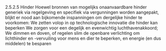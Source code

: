 2.5.2.5 Hinder Hoewel bronnen van mogelijks onaanvaardbare hinder generiek via regelgeving en specifiek via vergunningen worden aangepakt, blijkt er nood aan bijkomende inspanningen om dergelijke hinder te voorkomen: We zetten volop in op technologische innovatie die hinder kan beperken We zorgen voor een degelijk en evenwichtig luchthavenakkoord; We dimmen en doven, of regelen slim de openbare verlichting om lichthinder en -vervuiling voor mens en dier te beperken, en energie (en dus middelen) te besparen 